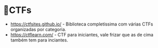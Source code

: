 # 🚩CTFs

- https://ctfsites.github.io/ - Biblioteca completíssima com várias CTFs organizadas por categoria.
- https://ctflearn.com/ - CTF para iniciantes, vale frizar que as de cima também tem para inciantes.
